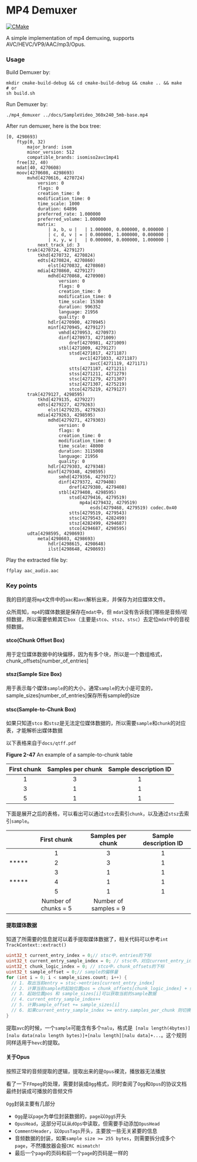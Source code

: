 # MP4 Demuxer 

[![CMake](https://github.com/akanchi/mp4/actions/workflows/cmake.yml/badge.svg?branch=main)](https://github.com/akanchi/mp4/actions/workflows/cmake.yml)

A simple implementation of mp4 demuxing, supports AVC/HEVC/VP9/AAC/mp3/Opus.

### Usage

Build Demuxer by:

```shell
mkdir cmake-build-debug && cd cmake-build-debug && cmake .. && make
# or
sh build.sh
```

Run Demuxer by:

```shell
./mp4_demuxer ../docs/SampleVideo_360x240_5mb-base.mp4
```

After run demuxer, here is the box tree:

```
[0, 4298693)
    ftyp[0, 32)
        major_brand: isom
        minor_version: 512
        compatible_brands: isomiso2avc1mp41
    free[32, 40)
    mdat[40, 4270608)
    moov[4270608, 4298693)
        mvhd[4270616, 4270724)
            version: 0
            flags: 0
            creation_time: 0
            modification_time: 0
            time_scale: 1000
            duration: 64896
            preferred_rate: 1.000000
            preferred_volume: 1.000000
            matrix: 
                | a, b, u |   | 1.000000, 0.000000, 0.000000 |
                | c, d, v | = | 0.000000, 1.000000, 0.000000 |
                | x, y, w |   | 0.000000, 0.000000, 1.000000 |
            next_track_id: 3
        trak[4270724, 4279127)
            tkhd[4270732, 4270824)
            edts[4270824, 4270860)
                elst[4270832, 4270860)
            mdia[4270860, 4279127)
                mdhd[4270868, 4270900)
                    version: 0
                    flags: 0
                    creation_time: 0
                    modification_time: 0
                    time_scale: 15360
                    duration: 996352
                    language: 21956
                    quality: 0
                hdlr[4270900, 4270945)
                minf[4270945, 4279127)
                    vmhd[4270953, 4270973)
                    dinf[4270973, 4271009)
                        dref[4270981, 4271009)
                    stbl[4271009, 4279127)
                        stsd[4271017, 4271187)
                            avc1[4271033, 4271187)
                                avcC[4271119, 4271171)
                        stts[4271187, 4271211)
                        stss[4271211, 4271279)
                        stsc[4271279, 4271307)
                        stsz[4271307, 4275219)
                        stco[4275219, 4279127)
        trak[4279127, 4298595)
            tkhd[4279135, 4279227)
            edts[4279227, 4279263)
                elst[4279235, 4279263)
            mdia[4279263, 4298595)
                mdhd[4279271, 4279303)
                    version: 0
                    flags: 0
                    creation_time: 0
                    modification_time: 0
                    time_scale: 48000
                    duration: 3115008
                    language: 21956
                    quality: 0
                hdlr[4279303, 4279348)
                minf[4279348, 4298595)
                    smhd[4279356, 4279372)
                    dinf[4279372, 4279408)
                        dref[4279380, 4279408)
                    stbl[4279408, 4298595)
                        stsd[4279416, 4279519)
                            mp4a[4279432, 4279519)
                                esds[4279468, 4279519) codec.0x40
                        stts[4279519, 4279543)
                        stsc[4279543, 4282499)
                        stsz[4282499, 4294687)
                        stco[4294687, 4298595)
        udta[4298595, 4298693)
            meta[4298603, 4298693)
                hdlr[4298615, 4298648)
                ilst[4298648, 4298693)
```

Play the extracted file by:

```shell
ffplay aac_audio.aac
```

### Key points

我的目的是将`mp4`文件中的`aac`和`avc`解析出来，并保存为对应媒体文件。

众所周知，`mp4`的媒体数据是保存在`mdat`中，但 `mdat`没有告诉我们哪些是音频/视频数据，所以需要依赖其它`box`（主要是`stco`、`stsz`、`stsc`）去定位`mdat`中的音视频数据。

#### stco(Chunk Offset Box)

用于定位媒体数据中的块偏移，因为有多个块，所以是一个数组格式，chunk_offsets[number_of_entries]

#### stsz(Sample Size Box)

用于表示每个媒体`sample`的的大小，通常`sample`的大小是可变的，sample_sizes[number_of_entries]保存所有sample的size

#### stsc(Sample-to-Chunk Box)

如果只知道`stco` 和`stsz`是无法定位媒体数据的，所以需要`sample`和`chunk`的对应表，才能解析出媒体数据

以下表格来自于`docs/qtff.pdf`

**Figure 2-47**    An example of a sample-to-chunk table

| First chunk | Samples per chunk | Sample description ID |
| :---------: | :---------------: | :-------------------: |
|      1      |         3         |           1           |
|      3      |         1         |           1           |
|      5      |         1         |           1           |

下面是展开之后的表格，可以看出可以通过`stco`去索引`chunk`，以及通过`stsz`去索引`sample`。

|       |     First chunk      |   Samples per chunk   | Sample description ID |
| :---: | :------------------: | :-------------------: | :-------------------: |
|       |          1           |           3           |           1           |
| ***** |          2           |           3           |           1           |
|       |          3           |           1           |           1           |
| ***** |          4           |           1           |           1           |
|       |          5           |           1           |           1           |
|       | Number of chunks = 5 | Number of samples = 9 |                       |

#### 提取媒体数据

知道了所需要的信息就可以着手提取媒体数据了，相关代码可以参考`int TrackContext::extract()`

```c++
uint32_t current_entry_index = 0;// stsc中，entries的下标
uint32_t current_entry_sample_index = 0; // stsc中，对应current_entry_index的entry.sample的下标
uint32_t chunk_logic_index = 0;	// stco中，chunk_offsets的下标
uint32_t sample_offset = 0;// sample的偏移量
for (int i = 0; i < sample_sizes.count; i++) {
  // 1. 取出当前entry = stsc->entries[current_entry_index]
  // 2. 计算当前sample的起始位置pos = chunk_offsets[chunk_logic_index] + sample_offset
  // 3. 起始位置pos 和 sample_sizes[i]可以获取当前的sample数据
  // 4. current_entry_sample_index++
  // 5. 计算sample_offset += sample_sizes[i]
  // 6. 如果current_entry_sample_index >= entry.samples_per_chunk 则切换到下一个chunk，并重置sample相关标记
}
```

提取`avc`的时候，一个`sample`可能含有多个`nalu`，格式是``` [nalu length(4bytes)][nalu data(nalu length bytes)]+[nalu length][nalu data]+...```。这个规则同样适用于`hevc`的提取。

#### 关于Opus

按照正常的音频提取的逻辑，提取出来的是`Opus`裸流，播放器无法播放

看了一下`FFmpeg`的处理，需要封装成`Ogg`格式，同时查阅了`Ogg`和`Opus`的协议文档最终封装成可播放的音频文件

`Ogg`封装主要有几部分

* `Ogg`是以`page`为单位封装数据的，`page`以`OggS`开头
* `OpusHead`，这部分可以从`dOps`中读取，但需要手动添加`OpusHead`
* `CommentHeader`，以`OpusTags`开头，主要放一些无关紧要的信息
* 音频数据的封装，如果`sample size >= 255 bytes`，则需要拆分成多个`page`，不然播放器会报`CRC mismatch!`
* 最后一个`page`的页码和前一个`page`的页码是一样的

